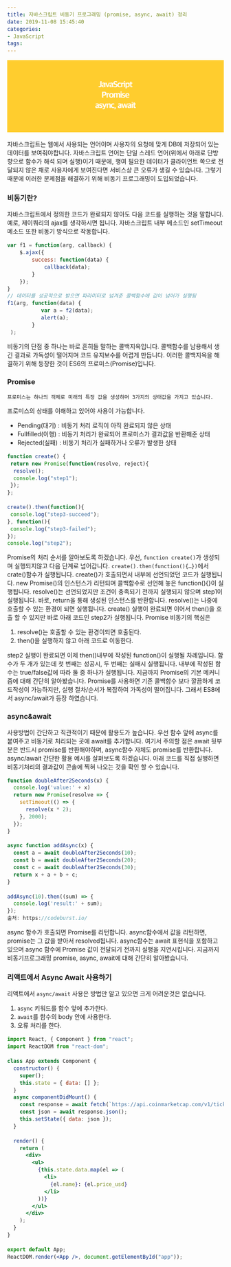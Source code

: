 ```yaml
---
title: 자바스크립트 비동기 프로그래밍 (promise, async, await) 정리
date: 2019-11-08 15:45:40
categories:
- JavaScript
tags:
---
```


![](/image/js-promise-async/0.png)

자바스크립트는 웹에서 사용되는 언어이며 사용자의 요청에 맞게 DB에 저장되어 있는 데이터를 보여줘야합니다. 자바스크립트 언어는 단일 스레드 언어(위에서 아래로 단방향으로 함수가 해석 되며 실행)이기 때문에, 행여 필요한 데이터가 클라이언트 쪽으로 전달되지 않은 채로 사용자에게 보여진다면 서비스상 큰 오류가 생길 수 있습니다. 그렇기 때문에 이러한 문제점을 해결하기 위해 비동기 프로그래밍이 도입되었습니다.

### 비동기란?

자바스크립트에서 정의한 코드가 완료되지 않아도 다음 코드를 실행하는 것을 말합니다. 예로, 제이쿼리의 ajax를 생각하시면 됩니다. 자바스크립트 내부 메소드인 setTimeout 메소드 또한 비동기 방식으로 작동합니다.

```js
var f1 = function(arg, callback) {
    $.ajax({
        success: function(data) {
            callback(data);
        }
    });
}
// 데이터를 성공적으로 받으면 파라미터로 넘겨준 콜백함수에 값이 넘어가 실행됨
f1(arg, function(data) { 
           var a = f2(data);
           alert(a);
        }
 );
```

비동기의 단점 중 하나는 바로 흔히들 말하는 콜백지옥입니다. 콜백함수를 남용해서 생긴 결과로 가독성이 떨어지며 코드 유지보수를 어렵게 만듭니다. 이러한 콜백지옥을 해결하기 위해 등장한 것이 ES6의 프로미스(Promise)입니다.

### Promise

```
프로미스는 하나의 객체로 미래의 특정 값을 생성하며 3가지의 상태값을 가지고 있습니다.
```

프로미스의 상태를 이해하고 있어야 사용이 가능합니다.

- Pending(대기) : 비동기 처리 로직이 아직 완료되지 않은 상태
- Fullfilled(이행) : 비동기 처리가 완료되어 프로미스가 결과값을 반환해준 상태
- Rejected(실패) : 비동기 처리가 실패하거나 오류가 발생한 상태

```js
function create() {
 return new Promise(function(resolve, reject){
  resolve();
  console.log("step1");
 });
};

create().then(function(){
 console.log("step3-succeed");
}, function(){
 console.log("step3-failed");
});
console.log("step2");
```

Promise의 처리 순서를 알아보도록 하겠습니다. 우선, `function create()`가 생성되며 실행되지않고 다음 단계로 넘어갑니다. `create().then(function(){…})`에서 crate()함수가 실행됩니다. create()가 호출되면서 내부에 선언되었던 코드가 실행됩니다. new Promise()의 인스턴스가 리턴되며 콜백함수로 선언해 놓은 function(){}이 실행됩니다. resolve()는 선언되었지만 조건이 충족되기 전까지 실행되지 않으며 step1이 실행됩니다. 바로, return을 통해 생성된 인스턴스를 반환합니다. resolve()는 나중에 호출할 수 있는 환경이 되면 실행됩니다. create() 실행이 완료되면 이어서 then()을 호출 할 수 있지만 바로 아래 코드인 step2가 실행됩니다. Promise 비동기의 핵심은

1. resolve()는 호출할 수 있는 환경이되면 호출된다.
2. then()을 실행하지 않고 아래 코드로 이동한다.

step2 실행이 완료되면 이제 then()내부에 작성된 function()이 실행될 차례입니다. 함수가 두 개가 있는데 첫 번째는 성공시, 두 번째는 실패시 실행됩니다. 내부에 작성된 함수는 true/false값에 따라 둘 중 하나가 실행됩니다. 지금까지 Promise의 기본 메커니즘에 대해 간단히 알아봤습니다. Promise를 사용하면 기존 콜백함수 보다 깔끔하게 코드작성이 가능하지만, 실행 절차/순서가 복잡하여 가독성이 떨어집니다. 그래서 ES8에서 async/await가 등장 하였습니다.

### async&await

사용방법이 간단하고 직관적이기 때문에 활용도가 높습니다. 우선 함수 앞에 async를 붙여주고 비동기로 처리되는 곳에 await를 추가합니다. 여기서 주의할 점은 await 뒷부분은 반드시 promise를 반환해야하며, async함수 자체도 promise를 반환합니다.
async/await 간단한 활용 예시를 살펴보도록 하겠습니다. 아래 코드를 직접 실행하면 비동기처리의 결과값이 콘솔에 찍혀 나오는 것을 확인 할 수 있습니다.

```js
function doubleAfter2Seconds(x) {
  console.log('value:' + x)
  return new Promise(resolve => {
    setTimeout(() => {
      resolve(x * 2);
    }, 2000);
  });
}

async function addAsync(x) {
  const a = await doubleAfter2Seconds(10);
  const b = await doubleAfter2Seconds(20);
  const c = await doubleAfter2Seconds(30);
  return x + a + b + c;
}

addAsync(10).then((sum) => {
  console.log('result:' + sum);
});
출처: https://codeburst.io/
```

async 함수가 호출되면 Promise를 리턴합니다. async함수에서 값을 리턴하면, promise는 그 값을 받아서 resolved됩니다. async함수는 await 표현식을 포함하고 있으며 async 함수에 Promise 값이 전달되기 전까지 실행을 지연시킵니다. 지금까지 비동기프로그래밍 promise, async, await에 대해 간단히 알아봤습니다.

### 리액트에서 Async Await 사용하기

리액트에서 `async/await` 사용은 방법만 알고 있으면 크게 어려운것은 없습니다.

1. `async` 키워드를 함수 앞에 추가한다.
2. `await`를 함수의 body 안에 사용한다.
3. 오류 처리를 한다.

```jsx
import React, { Component } from "react";
import ReactDOM from "react-dom";

class App extends Component {
  constructor() {
    super();
    this.state = { data: [] };
  }
  async componentDidMount() {
    const response = await fetch(`https://api.coinmarketcap.com/v1/ticker/?limit=10`);
    const json = await response.json();
    this.setState({ data: json });
  }

  render() {
    return (
      <div>
        <ul>
          {this.state.data.map(el => (
            <li>
              {el.name}: {el.price_usd}
            </li>
          ))}
        </ul>
      </div>
    );
  }
}

export default App;
ReactDOM.render(<App />, document.getElementById("app"));
```


